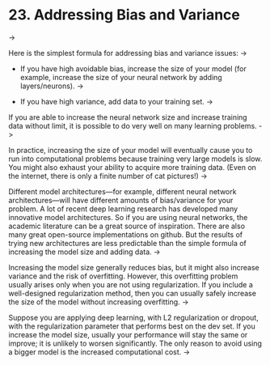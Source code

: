 # 23. Addressing Bias and Variance
-> 


Here is the simplest formula for addressing bias and variance issues:
->


* If you have high avoidable bias, increase the size of your model (for example, increase the size of your neural network by adding layers/neurons).
->


* If you have high variance, add data to your training set.
-> 


If you are able to increase the neural network size and increase training data without limit, it is possible to do very well on many learning problems.
->


In practice, increasing the size of your model will eventually cause you to run into computational problems because training very large models is slow. You might also exhaust your ability to acquire more training data. (Even on the internet, there is only a finite number of cat pictures!)
->


Different model architectures—for example, different neural network architectures—will have different amounts of bias/variance for your problem. A lot of recent deep learning research has developed many innovative model architectures. So if you are using neural networks, the academic literature can be a great source of inspiration. There are also many great open-source implementations on github. But the results of trying new architectures are less predictable than the simple formula of increasing the model size and adding data.
->


Increasing the model size generally reduces bias, but it might also increase variance and the risk of overfitting. However, this overfitting problem usually arises only when you are not using regularization. If you include a well-designed regularization method, then you can usually safely increase the size of the model without increasing overfitting.
->


Suppose you are applying deep learning, with L2 regularization or dropout, with the regularization parameter that performs best on the dev set. If you increase the model size, usually your performance will stay the same or improve; it is unlikely to worsen significantly. The only reason to avoid using a bigger model is the increased computational cost.
->


